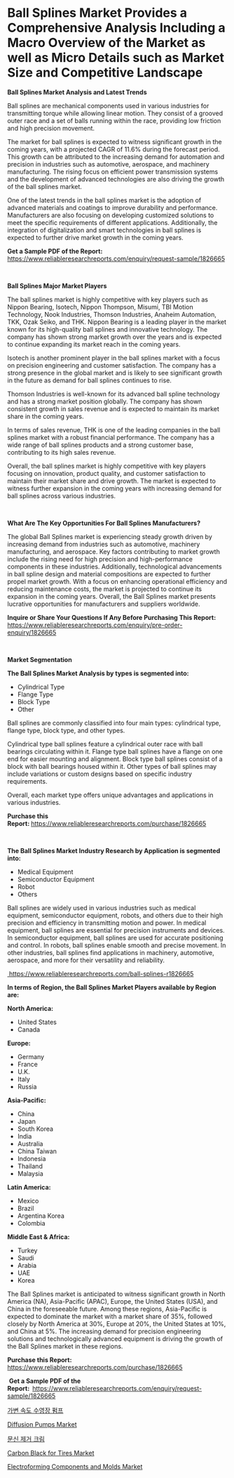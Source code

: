 <p><h1>Ball Splines Market Provides a Comprehensive Analysis Including a Macro Overview of the Market as well as Micro Details such as Market Size and Competitive Landscape</h1></p><p><strong>Ball Splines Market Analysis and Latest Trends</strong></p>
<p><p>Ball splines are mechanical components used in various industries for transmitting torque while allowing linear motion. They consist of a grooved outer race and a set of balls running within the race, providing low friction and high precision movement.</p><p>The market for ball splines is expected to witness significant growth in the coming years, with a projected CAGR of 11.6% during the forecast period. This growth can be attributed to the increasing demand for automation and precision in industries such as automotive, aerospace, and machinery manufacturing. The rising focus on efficient power transmission systems and the development of advanced technologies are also driving the growth of the ball splines market.</p><p>One of the latest trends in the ball splines market is the adoption of advanced materials and coatings to improve durability and performance. Manufacturers are also focusing on developing customized solutions to meet the specific requirements of different applications. Additionally, the integration of digitalization and smart technologies in ball splines is expected to further drive market growth in the coming years.</p></p>
<p><strong>Get a Sample PDF of the Report:&nbsp;</strong> <a href="https://www.reliableresearchreports.com/enquiry/request-sample/1826665">https://www.reliableresearchreports.com/enquiry/request-sample/1826665</a></p>
<p>&nbsp;</p>
<p><strong>Ball Splines Major Market Players</strong></p>
<p><p>The ball splines market is highly competitive with key players such as Nippon Bearing, Isotech, Nippon Thompson, Misumi, TBI Motion Technology, Nook Industries, Thomson Industries, Anaheim Automation, TKK, Ozak Seiko, and THK. Nippon Bearing is a leading player in the market known for its high-quality ball splines and innovative technology. The company has shown strong market growth over the years and is expected to continue expanding its market reach in the coming years.</p><p>Isotech is another prominent player in the ball splines market with a focus on precision engineering and customer satisfaction. The company has a strong presence in the global market and is likely to see significant growth in the future as demand for ball splines continues to rise.</p><p>Thomson Industries is well-known for its advanced ball spline technology and has a strong market position globally. The company has shown consistent growth in sales revenue and is expected to maintain its market share in the coming years.</p><p>In terms of sales revenue, THK is one of the leading companies in the ball splines market with a robust financial performance. The company has a wide range of ball splines products and a strong customer base, contributing to its high sales revenue.</p><p>Overall, the ball splines market is highly competitive with key players focusing on innovation, product quality, and customer satisfaction to maintain their market share and drive growth. The market is expected to witness further expansion in the coming years with increasing demand for ball splines across various industries.</p></p>
<p>&nbsp;</p>
<p><strong>What Are The Key Opportunities For Ball Splines Manufacturers?</strong></p>
<p><p>The global Ball Splines market is experiencing steady growth driven by increasing demand from industries such as automotive, machinery manufacturing, and aerospace. Key factors contributing to market growth include the rising need for high precision and high-performance components in these industries. Additionally, technological advancements in ball spline design and material compositions are expected to further propel market growth. With a focus on enhancing operational efficiency and reducing maintenance costs, the market is projected to continue its expansion in the coming years. Overall, the Ball Splines market presents lucrative opportunities for manufacturers and suppliers worldwide.</p></p>
<p><strong>Inquire or Share Your Questions If Any Before Purchasing This Report:</strong> <a href="https://www.reliableresearchreports.com/enquiry/pre-order-enquiry/1826665">https://www.reliableresearchreports.com/enquiry/pre-order-enquiry/1826665</a></p>
<p>&nbsp;</p>
<p><strong>Market Segmentation</strong></p>
<p><strong>The Ball Splines Market Analysis by types is segmented into:</strong></p>
<p><ul><li>Cylindrical Type</li><li>Flange Type</li><li>Block Type</li><li>Other</li></ul></p>
<p><p>Ball splines are commonly classified into four main types: cylindrical type, flange type, block type, and other types. </p><p>Cylindrical type ball splines feature a cylindrical outer race with ball bearings circulating within it. Flange type ball splines have a flange on one end for easier mounting and alignment. Block type ball splines consist of a block with ball bearings housed within it. Other types of ball splines may include variations or custom designs based on specific industry requirements.</p><p>Overall, each market type offers unique advantages and applications in various industries.</p></p>
<p><strong>Purchase this Report:&nbsp;</strong><a href="https://www.reliableresearchreports.com/purchase/1826665">https://www.reliableresearchreports.com/purchase/1826665</a></p>
<p>&nbsp;</p>
<p><strong>The Ball Splines Market Industry Research by Application is segmented into:</strong></p>
<p><ul><li>Medical Equipment</li><li>Semiconductor Equipment</li><li>Robot</li><li>Others</li></ul></p>
<p><p>Ball splines are widely used in various industries such as medical equipment, semiconductor equipment, robots, and others due to their high precision and efficiency in transmitting motion and power. In medical equipment, ball splines are essential for precision instruments and devices. In semiconductor equipment, ball splines are used for accurate positioning and control. In robots, ball splines enable smooth and precise movement. In other industries, ball splines find applications in machinery, automotive, aerospace, and more for their versatility and reliability.</p></p>
<p><a href="https://www.reliableresearchreports.com/ball-splines-r1826665">&nbsp;https://www.reliableresearchreports.com/ball-splines-r1826665</a></p>
<p><strong>In terms of Region, the Ball Splines Market Players available by Region are:</strong></p>
<p>
    <p> <strong> North America: </strong>
        <ul>
            <li>United States</li>
            <li>Canada</li>
        </ul>
        </p> 
    <p> <strong> Europe: </strong>
        <ul>
            <li>Germany</li>
            <li>France</li>
            <li>U.K.</li>
            <li>Italy</li>
            <li>Russia</li>
        </ul>
        </p> 
    <p> <strong> Asia-Pacific: </strong>
        <ul>
            <li>China</li>
            <li>Japan</li>
            <li>South Korea</li>
            <li>India</li>
            <li>Australia</li>
            <li>China Taiwan</li>
            <li>Indonesia</li>
            <li>Thailand</li>
            <li>Malaysia</li>
        </ul>
        </p> 
    <p> <strong> Latin America: </strong>
        <ul>
            <li>Mexico</li>
            <li>Brazil</li>
            <li>Argentina Korea</li>
            <li>Colombia</li>
        </ul>
        </p> 
    <p> <strong> Middle East & Africa: </strong>
        <ul>
            <li>Turkey</li>
            <li>Saudi</li>
            <li>Arabia</li>
            <li>UAE</li>
            <li>Korea</li>
        </ul>
    </p>
    </p>
<p><p>The Ball Splines market is anticipated to witness significant growth in North America (NA), Asia-Pacific (APAC), Europe, the United States (USA), and China in the foreseeable future. Among these regions, Asia-Pacific is expected to dominate the market with a market share of 35%, followed closely by North America at 30%, Europe at 20%, the United States at 10%, and China at 5%. The increasing demand for precision engineering solutions and technologically advanced equipment is driving the growth of the Ball Splines market in these regions.</p></p>
<p><strong>Purchase this Report: </strong><a href="https://www.reliableresearchreports.com/purchase/1826665">https://www.reliableresearchreports.com/purchase/1826665</a></p>
<p>&nbsp;<strong>Get a Sample PDF of the Report:&nbsp;&nbsp;</strong><a href="https://www.reliableresearchreports.com/enquiry/request-sample/1826665">https://www.reliableresearchreports.com/enquiry/request-sample/1826665</a></p>
<p><strong></strong></p>
<p><p><a href="https://github.com/trmesnao7959541/Market-Research-Report-List-1/blob/main/520482728403.md">가변 속도 수영장 펌프</a></p><p><a href="https://github.com/jhcraigie/Market-Research-Report-List-3/blob/main/diffusion-pumps-market.md">Diffusion Pumps Market</a></p><p><a href="https://github.com/vsn7qpua81q/Market-Research-Report-List-1/blob/main/801573528404.md">문신 제거 크림</a></p><p><a href="https://issuu.com/reportprime-2/docs/carbon-black-for-tires-market-size-2030.pptx">Carbon Black for Tires Market</a></p><p><a href="https://www.linkedin.com/pulse/electroforming-components-molds-market-outlook-industry-overview-ka70f?trackingId=wPc%2Fy61YRheNhh6Vzqv8Pw%3D%3D">Electroforming Components and Molds Market</a></p></p>